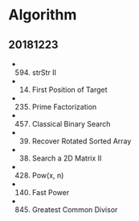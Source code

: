 # Algorithm

## 20181223

* 594. strStr II
* 14. First Position of Target
* 235. Prime Factorization
* 457. Classical Binary Search
* 39. Recover Rotated Sorted Array
* 38. Search a 2D Matrix II
* 428. Pow(x, n)
* 140. Fast Power
* 845. Greatest Common Divisor
